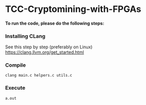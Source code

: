 # TCC-Cryptomining-with-FPGAs

#### To run the code, please do the following steps:

### Installing CLang

See this step by step (preferably on Linux) https://clang.llvm.org/get_started.html 

### Compile
```clang main.c helpers.c utils.c```
### Execute
```a.out```
